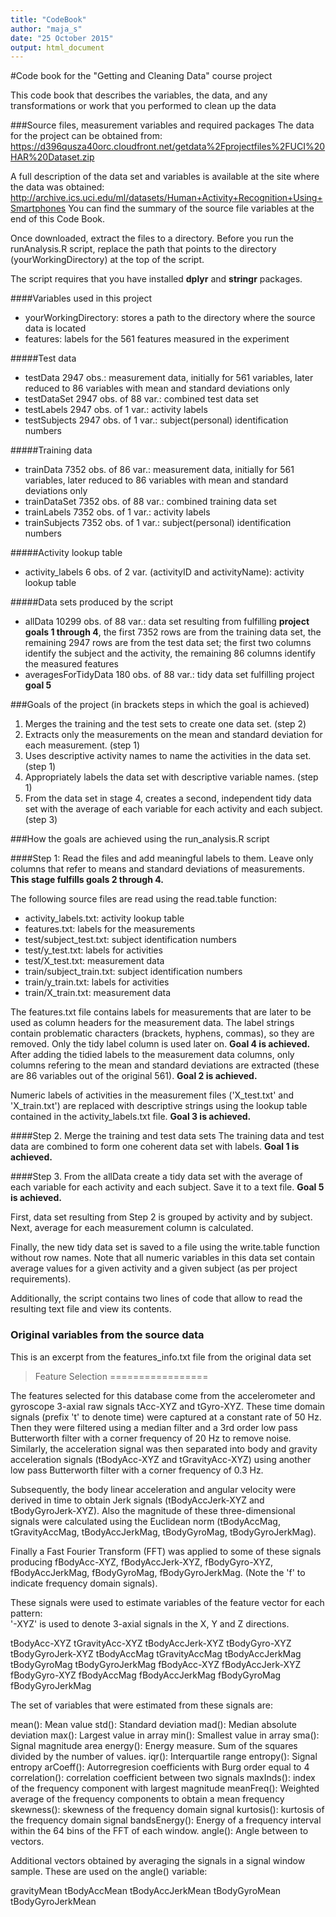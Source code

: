 ```yaml
---
title: "CodeBook"
author: "maja_s"
date: "25 October 2015"
output: html_document
---
```

#Code book for the "Getting and Cleaning Data" course project

This code book that describes the variables, the data, and any transformations or work that you performed to clean up the data

###Source files, measurement variables and required packages
The data for the project can be obtained from:
https://d396qusza40orc.cloudfront.net/getdata%2Fprojectfiles%2FUCI%20HAR%20Dataset.zip

A full description of the data set and variables is available at the site where the data was obtained: 
http://archive.ics.uci.edu/ml/datasets/Human+Activity+Recognition+Using+Smartphones
You can  find the summary of the source file variables at the end of this Code Book.

Once downloaded, extract the files to a directory. Before you run the runAnalysis.R script, replace the path that points to the directory (yourWorkingDirectory) at the top of the script.

The script requires that you have installed **dplyr** and **stringr** packages.

####Variables used in this project
- yourWorkingDirectory: stores a path to the directory where the source data is located
- features: labels for the 561 features measured in the experiment

#####Test data
- testData 2947 obs.: measurement data, initially for 561 variables, later reduced to 86 variables with mean and standard deviations only
- testDataSet 2947 obs. of 88 var.: combined test data set 
- testLabels 2947 obs. of 1 var.: activity labels
- testSubjects 2947 obs. of 1 var.: subject(personal) identification numbers

#####Training data
- trainData 7352 obs. of 86 var.: measurement data, initially for 561 variables, later reduced to 86 variables with mean and standard deviations only
- trainDataSet 7352 obs. of 88 var.: combined training data set
- trainLabels 7352 obs. of 1 var.: activity labels
- trainSubjects 7352 obs. of 1 var.: subject(personal) identification numbers

#####Activity lookup table
- activity_labels 6 obs. of 2 var. (activityID and activityName): activity lookup table

#####Data sets produced by the script
- allData 10299 obs. of 88 var.: data set resulting from fulfilling **project goals 1 through 4**, the first 7352 rows are from the training data set, the remaining 2947 rows are from the test data set; the first two columns identify the subject and the activity, the remaining 86 columns identify the measured features
- averagesForTidyData 180 obs. of 88 var.: tidy data set fulfilling project **goal 5**


###Goals of the project (in brackets steps in which the goal is achieved)
1. Merges the training and the test sets to create one data set. (step 2)
2. Extracts only the measurements on the mean and standard deviation for each measurement. (step 1)
3. Uses descriptive activity names to name the activities in the data set.  (step 1)
4. Appropriately labels the data set with descriptive variable names.  (step 1)
5. From the data set in stage 4, creates a second, independent tidy data set with the average of each variable for each activity and each subject.  (step 3)

###How the goals are achieved using the run_analysis.R script

####Step 1: Read the files and add meaningful labels to them. Leave only columns that refer to means and standard deviations of measurements.
**This stage fulfills goals 2 through 4.**

The following source files are read using the read.table function:

- activity_labels.txt: activity lookup table
- features.txt: labels for the measurements
- test/subject_test.txt: subject identification numbers
- test/y_test.txt: labels for activities
- test/X_test.txt: measurement data
- train/subject_train.txt: subject identification numbers
- train/y_train.txt: labels for activities
- train/X_train.txt: measurement data

The features.txt file contains labels for measurements that are later to be used as column headers for the measurement data. The label strings contain problematic characters (brackets, hyphens, commas), so they are removed. Only the tidy label column is used later on. **Goal 4 is achieved.**
After adding the tidied labels to the measurement data columns, only columns refering to the mean and standard deviations are extracted (these are 86 variables out of the original 561). **Goal 2 is achieved.**

Numeric labels of activities in the measurement files ('X_test.txt' and 'X_train.txt') are replaced with descriptive strings using the lookup table contained in the activity_labels.txt file. **Goal 3 is achieved.**

####Step 2. Merge the training and test data sets
The training data and test data are combined to form one coherent data set with labels. **Goal 1 is achieved.**

####Step 3. From the allData create a tidy data set with the average of each variable for each activity and each subject. Save it to a text file. **Goal 5 is achieved.**

First, data set resulting from Step 2 is grouped by activity and by subject. Next, average for each measurement column is calculated.

Finally, the new tidy data set is saved to a file using the write.table function without row names. Note that all numeric variables in this data set contain average values for a given activity and a given subject (as per project requirements).

Additionally, the script contains two lines of code that allow to read the resulting text file and view its contents.

### Original variables from the source data
This is an excerpt from the features_info.txt file from the original data set

> Feature Selection 
=================

The features selected for this database come from the accelerometer and gyroscope 3-axial raw signals tAcc-XYZ and tGyro-XYZ. These time domain signals (prefix 't' to denote time) were captured at a constant rate of 50 Hz. Then they were filtered using a median filter and a 3rd order low pass Butterworth filter with a corner frequency of 20 Hz to remove noise. Similarly, the acceleration signal was then separated into body and gravity acceleration signals (tBodyAcc-XYZ and tGravityAcc-XYZ) using another low pass Butterworth filter with a corner frequency of 0.3 Hz. 

Subsequently, the body linear acceleration and angular velocity were derived in time to obtain Jerk signals (tBodyAccJerk-XYZ and tBodyGyroJerk-XYZ). Also the magnitude of these three-dimensional signals were calculated using the Euclidean norm (tBodyAccMag, tGravityAccMag, tBodyAccJerkMag, tBodyGyroMag, tBodyGyroJerkMag). 

Finally a Fast Fourier Transform (FFT) was applied to some of these signals producing fBodyAcc-XYZ, fBodyAccJerk-XYZ, fBodyGyro-XYZ, fBodyAccJerkMag, fBodyGyroMag, fBodyGyroJerkMag. (Note the 'f' to indicate frequency domain signals). 

These signals were used to estimate variables of the feature vector for each pattern:  
'-XYZ' is used to denote 3-axial signals in the X, Y and Z directions.

tBodyAcc-XYZ
tGravityAcc-XYZ
tBodyAccJerk-XYZ
tBodyGyro-XYZ
tBodyGyroJerk-XYZ
tBodyAccMag
tGravityAccMag
tBodyAccJerkMag
tBodyGyroMag
tBodyGyroJerkMag
fBodyAcc-XYZ
fBodyAccJerk-XYZ
fBodyGyro-XYZ
fBodyAccMag
fBodyAccJerkMag
fBodyGyroMag
fBodyGyroJerkMag

The set of variables that were estimated from these signals are: 

mean(): Mean value
std(): Standard deviation
mad(): Median absolute deviation 
max(): Largest value in array
min(): Smallest value in array
sma(): Signal magnitude area
energy(): Energy measure. Sum of the squares divided by the number of values. 
iqr(): Interquartile range 
entropy(): Signal entropy
arCoeff(): Autorregresion coefficients with Burg order equal to 4
correlation(): correlation coefficient between two signals
maxInds(): index of the frequency component with largest magnitude
meanFreq(): Weighted average of the frequency components to obtain a mean frequency
skewness(): skewness of the frequency domain signal 
kurtosis(): kurtosis of the frequency domain signal 
bandsEnergy(): Energy of a frequency interval within the 64 bins of the FFT of each window.
angle(): Angle between to vectors.

Additional vectors obtained by averaging the signals in a signal window sample. These are used on the angle() variable:

gravityMean
tBodyAccMean
tBodyAccJerkMean
tBodyGyroMean
tBodyGyroJerkMean



